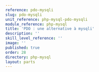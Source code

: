 ```yaml
---
reference: pdo-mysqli
slug: pdo-mysqli
unit_reference: php-mysql-pdo-mysqli
module_reference: php-mysql
title: 'PDO : une alternative à mysqli'
description: ''
skill_level_reference: ''
image: ''
published: true
order: 28
directory: php-mysql
layout: parts
---
```

